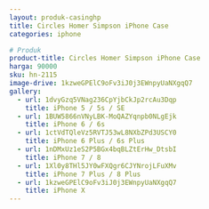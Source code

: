```yaml
---
layout: produk-casinghp
title: Circles Homer Simpson iPhone Case
categories: iphone

# Produk
product-title: Circles Homer Simpson iPhone Case
harga: 90000
sku: hn-2115
image-drive: 1kzweGPElC9oFv3iJ0j3EWnpyUaNXgqQ7
gallery:
  - url: 1dvyGzq5VNag236CpYjbCkJp2rcAu3Dqp
    title: iPhone 5 / 5s / SE
  - url: 1BUW5866nVNyLBK-MoQAZYqnpb0NLgEjk
    title: iPhone 6 / 6s
  - url: 1ctVdTQleVz5RVTJ53wL8NXbZPd3USCY0
    title: iPhone 6 Plus / 6s Plus
  - url: 1nDMxUz1eS2P5BGx4bqBLZtErHw_DtsbI
    title: iPhone 7 / 8
  - url: 1Xl0y8THl5JY0wFXQgr6CJYNrojLFuXMv
    title: iPhone 7 Plus / 8 Plus
  - url: 1kzweGPElC9oFv3iJ0j3EWnpyUaNXgqQ7
    title: iPhone X
---
```

